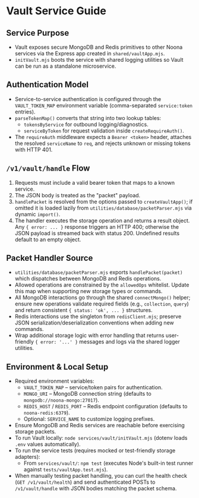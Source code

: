 # Vault Service Guide

## Service Purpose
- Vault exposes secure MongoDB and Redis primitives to other Noona services via the Express app created in `shared/vaultApp.mjs`.
- `initVault.mjs` boots the service with shared logging utilities so Vault can be run as a standalone microservice.

## Authentication Model
- Service-to-service authentication is configured through the `VAULT_TOKEN_MAP` environment variable (comma-separated `service:token` entries).
- `parseTokenMap()` converts that string into two lookup tables:
  - `tokensByService` for outbound logging/diagnostics.
  - `serviceByToken` for request validation inside `createRequireAuth()`.
- The `requireAuth` middleware expects a `Bearer <token>` header, attaches the resolved `serviceName` to `req`, and rejects unknown or missing tokens with HTTP 401.

## `/v1/vault/handle` Flow
1. Requests must include a valid bearer token that maps to a known service.
2. The JSON body is treated as the "packet" payload.
3. `handlePacket` is resolved from the options passed to `createVaultApp()`; if omitted it is loaded lazily from `utilities/database/packetParser.mjs` via dynamic `import()`.
4. The handler executes the storage operation and returns a result object. Any `{ error: ... }` response triggers an HTTP 400; otherwise the JSON payload is streamed back with status 200. Undefined results default to an empty object.

## Packet Handler Source
- `utilities/database/packetParser.mjs` exports `handlePacket(packet)` which dispatches between MongoDB and Redis operations.
- Allowed operations are constrained by the `allowedOps` whitelist. Update this map when supporting new storage types or commands.
- All MongoDB interactions go through the shared `connectMongo()` helper; ensure new operations validate required fields (e.g., `collection`, `query`) and return consistent `{ status: 'ok', ... }` structures.
- Redis interactions use the singleton from `redisClient.mjs`; preserve JSON serialization/deserialization conventions when adding new commands.
- Wrap additional storage logic with error handling that returns user-friendly `{ error: '...' }` messages and logs via the shared logger utilities.

## Environment & Local Setup
- Required environment variables:
  - `VAULT_TOKEN_MAP` – service/token pairs for authentication.
  - `MONGO_URI` – MongoDB connection string (defaults to `mongodb://noona-mongo:27017`).
  - `REDIS_HOST` / `REDIS_PORT` – Redis endpoint configuration (defaults to `noona-redis:6379`).
  - Optional: `SERVICE_NAME` to customize logging prefixes.
- Ensure MongoDB and Redis services are reachable before exercising storage packets.
- To run Vault locally: `node services/vault/initVault.mjs` (dotenv loads `.env` values automatically).
- To run the service tests (requires mocked or test-friendly storage adapters):
  - From `services/vault/`: `npm test` (executes Node's built-in test runner against `tests/vaultApp.test.mjs`).
- When manually testing packet handling, you can curl the health check (`GET /v1/vault/health`) and send authenticated POSTs to `/v1/vault/handle` with JSON bodies matching the packet schema.

